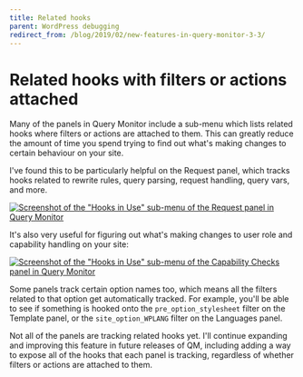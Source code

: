 ```yaml
---
title: Related hooks
parent: WordPress debugging
redirect_from: /blog/2019/02/new-features-in-query-monitor-3-3/
---
```


# Related hooks with filters or actions attached

Many of the panels in Query Monitor include a sub-menu which lists related hooks where filters or actions are attached to them. This can greatly reduce the amount of time you spend trying to find out what's making changes to certain behaviour on your site.

I've found this to be particularly helpful on the Request panel, which tracks hooks related to rewrite rules, query parsing, request handling, query vars, and more.

[![Screenshot of the "Hooks in Use" sub-menu of the Request panel in Query Monitor](../../assets/hooks-request-1.png)](../../assets/hooks-request-1.png)

It's also very useful for figuring out what's making changes to user role and capability handling on your site:

[![Screenshot of the "Hooks in Use" sub-menu of the Capability Checks panel in Query Monitor](../../assets/hooks-caps.png)](../../assets/hooks-caps.png)

Some panels track certain option names too, which means all the filters related to that option get automatically tracked. For example, you'll be able to see if something is hooked onto the `pre_option_stylesheet` filter on the Template panel, or the `site_option_WPLANG` filter on the Languages panel.

Not all of the panels are tracking related hooks yet. I'll continue expanding and improving this feature in future releases of QM, including adding a way to expose all of the hooks that each panel is tracking, regardless of whether filters or actions are attached to them.
